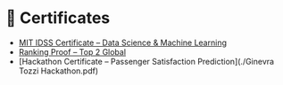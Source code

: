 # 📜 Certificates  

- [MIT IDSS Certificate – Data Science & Machine Learning](./MIT_IDSS_Certificate_Ginevra_Tozzi.pdf)  
- [Ranking Proof – Top 2 Global](./MIT_IDSS_Ranking_Ginevra_Tozzi.pdf)  
- [Hackathon Certificate – Passenger Satisfaction Prediction](./Ginevra Tozzi Hackathon.pdf)
